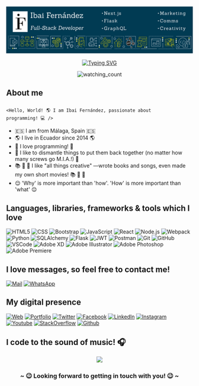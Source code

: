 ![Ibai Fernández - Full-Stack Developer](./img/profile-pics/Banner-GitHub-IF.jpg)

<div align="center">
    <a href="https://git.io/typing-svg">
        <img src="https://readme-typing-svg.demolab.com?font=Sanchez&weight=800&pause=1000&size=36&color=042D5E&width=590&height=100&lines=%F0%9F%91%8B+Hi%2C+I'm+Ibai+Fernandez+%F0%9F%91%8B" alt="Typing SVG" />
    </a>
    <p align="center">
        <img src="https://komarev.com/ghpvc/?username=ibaifernandez&color=103B53&label=Viewers+so+far" alt="watching_count" />
    </p>
</div>

<h2 style="margin-bottom:25px;">About me</h2>

<code><Hello, World! 🌎 I am Ibai Fernández, passionate about programming! 💻 /></code>

-   🇪🇸 I am from Málaga, Spain 🇪🇸
-   🌎 I live in Ecuador since 2014 🌎
-   🥰 I love programming! 🥰
-   🤩 I like to dismantle things to put them back together (no matter how many screws go M.I.A.!) 🤩
-   📚 🎸 🎥 I like "all things creative" —wrote books and songs, even made my own short movies! 📚 🎸 🎥
-   :relieved: 'Why' is more important than 'how'. 'How' is more important than 'what' :relieved:

## Languages, libraries, frameworks & tools which I love

![HTML5](https://img.shields.io/badge/_-HTML5-3489AA?style=for-the-badge&logo=HTML5&logoColor=white&labelColor=101010)
![CSS](https://img.shields.io/badge/_-CSS3-3489AA?style=for-the-badge&logo=CSS3&logoColor=white&labelColor=101010)
![Bootstrap](https://img.shields.io/badge/_-Bootstrap-3489AA?style=for-the-badge&logo=Bootstrap&logoColor=white&labelColor=101010)
![JavaScript](https://img.shields.io/badge/_-JavaScript-3489AA?style=for-the-badge&logo=JavaScript&logoColor=white&labelColor=101010)
![React](https://img.shields.io/badge/_-React-3489AA?style=for-the-badge&logo=React&logoColor=white&labelColor=101010)
![Node.js](https://img.shields.io/badge/_-Node.js-3489AA?style=for-the-badge&logo=Node.js&logoColor=white&labelColor=101010)
![Webpack](https://img.shields.io/badge/_-Webpack-3489AA?style=for-the-badge&logo=Webpack&logoColor=white&labelColor=101010)
![Python](https://img.shields.io/badge/_-Python-3489AA?style=for-the-badge&logo=python&logoColor=white&labelColor=101010)
![SQLAlchemy](https://img.shields.io/badge/_-SQLAlchemy-3489AA?style=for-the-badge&logo=python&logoColor=white&labelColor=101010)
![Flask](https://img.shields.io/badge/_-Flask-3489AA?style=for-the-badge&logo=flask&logoColor=white&labelColor=101010)
![JWT](https://img.shields.io/badge/_-JSON_Web_Token-3489AA?style=for-the-badge&logo=JSONWebTokens&logoColor=white&labelColor=101010)
![Postman](https://img.shields.io/badge/_-Postman-3489AA?style=for-the-badge&logo=postman&logoColor=white&labelColor=101010)
![Git](https://img.shields.io/badge/_-Git-3489AA?style=for-the-badge&logo=git&logoColor=white&labelColor=101010)
![GitHub](https://img.shields.io/badge/_-GitHub-3489AA?style=for-the-badge&logo=github&logoColor=white&labelColor=101010)
![VSCode](https://img.shields.io/badge/_-VSCode-3489AA?style=for-the-badge&logo=visualstudiocode&logoColor=white&labelColor=101010)
![Adobe XD](https://img.shields.io/badge/_-Adobe_XD-3489AA?style=for-the-badge&logo=adobexd&logoColor=white&labelColor=101010)
![Adobe Illustrator](https://img.shields.io/badge/_-Illustrator-3489AA?style=for-the-badge&logo=adobeillustrator&logoColor=white&labelColor=101010)
![Adobe Photoshop](https://img.shields.io/badge/_-Photoshop-3489AA?style=for-the-badge&logo=adobephotoshop&logoColor=white&labelColor=101010)
![Adobe Premiere](https://img.shields.io/badge/_-Premiere_Pro-3489AA?style=for-the-badge&logo=adobepremierepro&logoColor=white&labelColor=101010)

## I love messages, so feel free to contact me!

[![Mail](https://img.shields.io/badge/_-Mail_Me-3489AA?style=for-the-badge&logo=minutemailer&logoColor=white&labelColor=101010)](mailto:info@ibaifernandez.com)
[![WhatsApp](https://img.shields.io/badge/_-WhatsApp_Me-25D366?style=for-the-badge&logo=whatsapp&logoColor=white&labelColor=101010)](https://wa.me/+593984038732)

## My digital presence

[![Web](https://img.shields.io/badge/_-My_Website-3489AA?style=for-the-badge&logo=wordpress&logoColor=white&labelColor=101010)](https://ibaifernandez.com)
[![Portfolio](https://img.shields.io/badge/_-My_Portfolio-103B53?style=for-the-badge&logo=html5&logoColor=white&labelColor=101010)](https://portfolio.ibaifernandez.com/)
[![Twitter](https://img.shields.io/badge/_-ibaifernandezec-1DA1F2?style=for-the-badge&logo=twitter&logoColor=white&labelColor=101010)](https://twitter.com/IbaiFernandezEC)
[![Facebook](https://img.shields.io/badge/_-ibaifernandezec-4267B2?style=for-the-badge&logo=facebook&logoColor=white&labelColor=101010)](https://facebook.com/ibaiFernandezEC)
[![LinkedIn](https://img.shields.io/badge/_-ibaifernandez-0077B5?style=for-the-badge&logo=linkedin&logoColor=white&labelColor=101010)](linkedin.com/in/ibaifernandez)
[![Instagram](https://img.shields.io/badge/_-ibaifernandezec-405DE6?style=for-the-badge&logo=instagram&logoColor=white&labelColor=101010)](https://instagram.com/ibaiFernandezEC)
[![Youtube](https://img.shields.io/badge/_-The_IF_Show-C4302B?style=for-the-badge&logo=Youtube&logoColor=white&labelColor=101010)](https://youtube.com/@The-IF-Show)
[![StackOverflow](https://img.shields.io/badge/_-ibai--fern%C3%A1ndez-C4302B?style=for-the-badge&logo=stackoverflow&logoColor=white&labelColor=101010)](https://stackoverflow.com/users/20425982/ibai-fern%C3%A1ndez)
[![Github](https://img.shields.io/badge/_-ibaifernandez-333?style=for-the-badge&logo=github&logoColor=white&labelColor=101010)](https://stackoverflow.com/users/20425982/ibai-fern%C3%A1ndez)

## I code to the sound of music! 🎧

<div align="center">
    <img src="https://spotify-github-profile.vercel.app/api/view?uid=ibai600&cover_image=true&theme=default&show_offline=false&background_color=042D5E&interchange=true&bar_color=53b14f&bar_color_cover=false" />
</div>

<div align="center">
    <h3>~ 😉 Looking forward to getting in touch with you! 😉 ~</h3>
</div>
